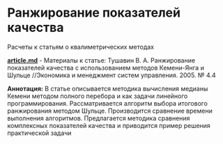 Ранжирование показателей качества
===================

Расчеты к статьям о квалиметрических методах

[**article.md**](article.md)  - Материалы к статье: Тушавин В. А. Ранжирование показателей качества с использованием методов Кемени-Янга и Шульце //Экономика и менеджмент систем управления. 2005. № 4.4

**Аннотация:**  В статье описывается методика вычисления медианы Кемени методом полного перебора и как задачи линейного программирования. Рассматривается алгоритм выбора итогового ранжирования методом Шульце. Производится сравнение времени выполнения алгоритмов. Предлагается методика сравнения комплексных показателей качества и приводится пример решения практической задачи